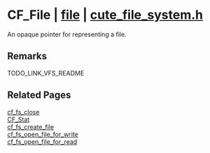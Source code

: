 # CF_File | [file](https://github.com/RandyGaul/cute_framework/blob/master/docs/file_readme.md) | [cute_file_system.h](https://github.com/RandyGaul/cute_framework/blob/master/include/cute_file_system.h)

An opaque pointer for representing a file.

## Remarks

TODO_LINK_VFS_README

## Related Pages

[cf_fs_close](https://github.com/RandyGaul/cute_framework/blob/master/docs/file/cf_fs_close.md)  
[CF_Stat](https://github.com/RandyGaul/cute_framework/blob/master/docs/file/cf_stat.md)  
[cf_fs_create_file](https://github.com/RandyGaul/cute_framework/blob/master/docs/file/cf_fs_create_file.md)  
[cf_fs_open_file_for_write](https://github.com/RandyGaul/cute_framework/blob/master/docs/file/cf_fs_open_file_for_write.md)  
[cf_fs_open_file_for_read](https://github.com/RandyGaul/cute_framework/blob/master/docs/file/cf_fs_open_file_for_read.md)  
